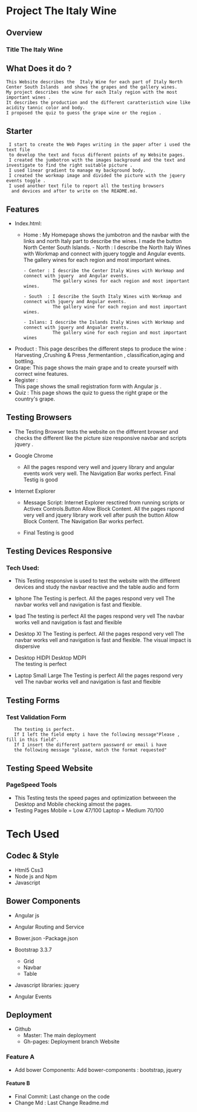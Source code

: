 # Project The Italy Wine
## Overview
### Title The Italy Wine
## What Does it do ?
    This Website describes the  Italy Wine for each part of Italy North Center South Islands  and shows the grapes and the gallery wines.
    My project describes the wine for each Italy region with the most important wines .
    It describes the production and the different caratteristich wine like acidity tannic color and body.
    I proposed the quiz to guess the grape wine or the region .
## Starter
     I start to create the Web Pages writing in the paper after i used the text file 
     to develop the text and focus different points of my Website pages. 
     I created the jumbotron with the images background and the text and investigate to find the right suitable picture .
     I used linear gradient to manage my background body.
     I created the workmap image and divided the picture with the jquery events toggle .
     I used another text file to report all the testing browsers
      and devices and after to write on the README.md.      
## Features
- Index.html:
     - Home : My Homepage shows the jumbotron and the navbar with the links and north Italy part to describe the wines. 
              I made the button North Center South Islands.
           - North :  I describe the North Italy Wines with Workmap and connect with jquery toggle and Angular events.
                      The gallery wines for each region and most important wines.

           - Center : I describe the Center Italy Wines with Workmap and connect with jquery  and Angular events.
                      The gallery wines for each region and most important wines.
           
           - South  : I describe the South Italy Wines with Workmap and connect with jquery and Angular events.
                      The gallery wine for each region and most important wines.

           - Islans: I describe the Islands Italy Wines with Workmap and connect with jquery and Angualar events.
                      The gallery wine for each region and most important wines
                                 
                       
                      
                                 
- Product : 
     This page describes  the different steps to produce the wine : Harvesting ,Crushing & Press ,fermentantion , classification,aging and bottling.
- Grape: 
     This page shows the main grape and to create yourself with correct wine features.     
- Register :  
      This page shows  the small registration form with Angular js .
- Quiz : 
     This page shows the quiz to guess the right grape or the country's grape.   

## Testing Browsers
- The Testing Browser tests  the website on the different browser and
    checks the different like the picture size  responsive navbar and scripts jquery . 
- Google Chrome
   - All the pages respond very well and jquery library and angular events work very well.
     The Navigation Bar works perfect.
     Final  Testig is good

- Internet Explorer   
    - Message Script: Internet Explorer resctired from running scripts or Activex Controls.Button  Allow Block Content.
     All the pages rspond very vell and jquery library work vell after  push the button Allow Block Content.
     The Navigation Bar works perfect.
    
    - Final Testing is good

## Testing Devices Responsive

### Tech Used: 
   - This Testing responsive is used to test the website with
      the different devices and study the navbar reactive and the 
      table audio and form
   - Iphone 
       The Testing is perfect.
       All the pages respond very vell
       The navbar works vell and navigation is fast and flexible.
   - Ipad
        The testing is perfect
        All the pages respond very vell
       The navbar works vell and navigation is fast and flexible
   - Desktop Xl
       The Testing is perfect.
       All the pages respond very vell
       The navbar works vell and navigation is fast and flexible.
       The visual impact is dispersive
   - Desktop HIDPI Desktop MDPI   
       The testing is perfect

   - Laptop Small  Large
       The Testing is perfect
       All the pages respond very vell
       The navbar works vell and navigation is fast and flexible
##  Testing Forms
   ### Test Validation Form
       The testing is perfect.
       If I left the field empty i have the following message"Please , fill in this field".
       If I insert the different pattern password or email i have 
       the following message "please, match the format requested" 
##   Testing Speed Website
### PageSpeed Tools
- This Testing tests the speed pages and optimization betweeen the Desktop
      and Mobile checking almost the pages.
- Testing Pages
      Mobile = Low 47/100
      Laptop = Medium 70/100      
                
# Tech Used
## Codec & Style
- Html5 Css3
- Node js and Npm
- Javascript
## Bower Components
  - Angular js
  - Angular Routing and Service
  - Bower.json -Package.json

  - Bootstrap 3.3.7
      - Grid
      - Navbar
      - Table

  - Javascript libraries: jquery
  - Angular Events
## Deployment
 - Github
     - Master: The main deployment
     - Gh-pages: Deployment branch Website
  ### Feature A
  - Add bower Components: Add bower-components : bootstrap,  jquery
  
  #### Feature B
  - Final Commit: Last change on the code 
  - Change Md : Last Change Readme.md      